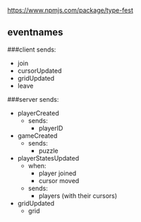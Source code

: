https://www.npmjs.com/package/type-fest

## eventnames


###client sends:
- join
- cursorUpdated
- gridUpdated
- leave

###server sends:
- playerCreated
  - sends:
    - playerID
- gameCreated
  - sends:
    - puzzle
- playerStatesUpdated
  - when:
    - player joined
    - cursor moved
  - sends:
      - players (with their cursors)
- gridUpdated
  - grid